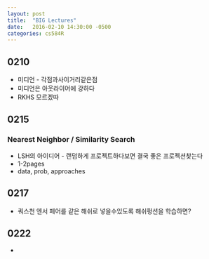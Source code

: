```yaml
---
layout: post
title:  "BIG Lectures"
date:   2016-02-10 14:30:00 -0500
categories: cs584R
---
```



## 0210
* 미디언 - 각점과사이거리같은점
* 미디언은 아웃라이어에 강하다
* RKHS 모르겠따


## 0215
### Nearest Neighbor / Similarity Search
* LSH의 아이디어 - 랜덤하게 프로젝트하다보면 결국 좋은 프로젝션찾는다
* 1-2pages
* data, prob, approaches


## 0217
* 쿼스천 엔서 페어를 같은 해쉬로 넣을수있도록 해쉬펑션을 학습하면?


## 0222
* 